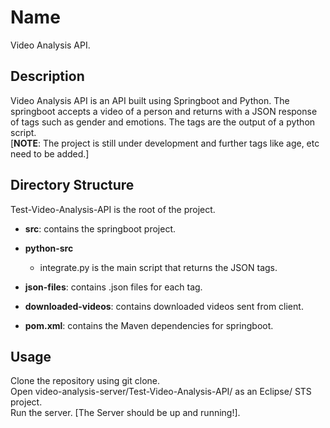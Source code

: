 # Name  
Video Analysis API.        

## Description
Video Analysis API is an API built using Springboot and Python. The springboot accepts a video of a person and returns with a JSON response of tags such as gender and emotions. The tags are the output of a python script.     
[**NOTE**: The project is still under development and further tags like age, etc need to be added.]

## Directory Structure
Test-Video-Analysis-API is the root of the project.  
- **src**: contains the springboot project.  
- **python-src** 
   - integrate.py is the main script that returns the JSON tags.

- **json-files**: contains .json files for each tag.  
- **downloaded-videos**: contains downloaded videos sent from client.  
- **pom.xml**: contains the Maven dependencies for springboot.

## Usage
Clone the repository using git clone.  
Open video-analysis-server/Test-Video-Analysis-API/ as an Eclipse/ STS project.  
Run the server. [The Server should be up and running!].

